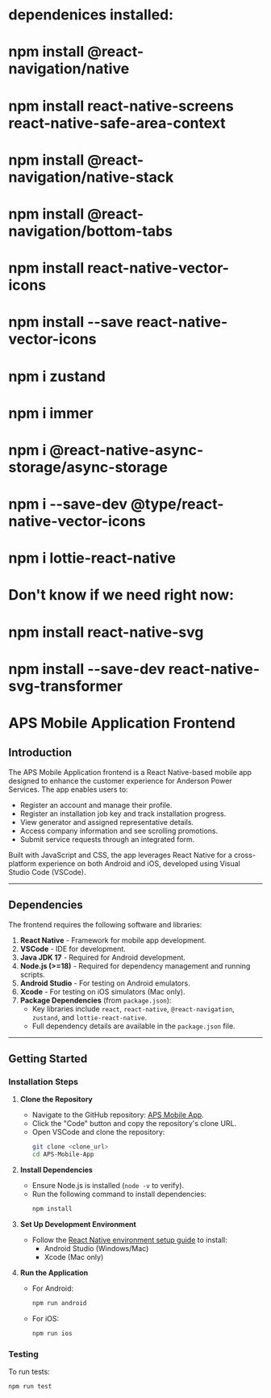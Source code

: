 # dependenices installed:

# npm install @react-navigation/native
# npm install react-native-screens react-native-safe-area-context
# npm install @react-navigation/native-stack
# npm install @react-navigation/bottom-tabs
# npm install react-native-vector-icons
# npm install --save react-native-vector-icons
# npm i zustand
# npm i immer
# npm i @react-native-async-storage/async-storage
# npm i --save-dev @type/react-native-vector-icons
# npm i lottie-react-native




# Don't know if we need right now:

# npm install react-native-svg
# npm install --save-dev react-native-svg-transformer

# APS Mobile Application Frontend

## Introduction

The APS Mobile Application frontend is a React Native-based mobile app designed to enhance the customer experience for Anderson Power Services. The app enables users to:
- Register an account and manage their profile.
- Register an installation job key and track installation progress.
- View generator and assigned representative details.
- Access company information and see scrolling promotions.
- Submit service requests through an integrated form.

Built with JavaScript and CSS, the app leverages React Native for a cross-platform experience on both Android and iOS, developed using Visual Studio Code (VSCode).

---

## Dependencies

The frontend requires the following software and libraries:
1. **React Native** - Framework for mobile app development.
2. **VSCode** - IDE for development.
3. **Java JDK 17** - Required for Android development.
4. **Node.js (>=18)** - Required for dependency management and running scripts.
5. **Android Studio** - For testing on Android emulators.
6. **Xcode** - For testing on iOS simulators (Mac only).
7. **Package Dependencies** (from `package.json`):
   - Key libraries include `react`, `react-native`, `@react-navigation`, `zustand`, and `lottie-react-native`.
   - Full dependency details are available in the `package.json` file.

---

## Getting Started

### Installation Steps

1. **Clone the Repository**
   - Navigate to the GitHub repository: [APS Mobile App](https://github.com/DrBotic/APS-Mobile-App/tree/main).
   - Click the "Code" button and copy the repository's clone URL.
   - Open VSCode and clone the repository:
     ```bash
     git clone <clone_url>
     cd APS-Mobile-App
     ```

2. **Install Dependencies**
   - Ensure Node.js is installed (`node -v` to verify).
   - Run the following command to install dependencies:
     ```bash
     npm install
     ```

3. **Set Up Development Environment**
   - Follow the [React Native environment setup guide](https://reactnative.dev/docs/set-up-your-environment?os=macos&platform=android) to install:
     - Android Studio (Windows/Mac)
     - Xcode (Mac only)

4. **Run the Application**
   - For Android:
     ```bash
     npm run android
     ```
   - For iOS:
     ```bash
     npm run ios
     ```

### Testing
To run tests:
```bash
npm run test

